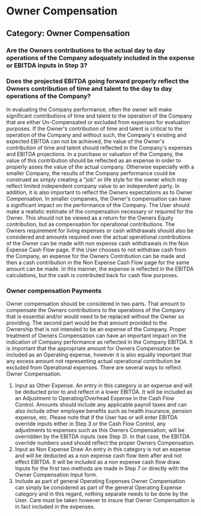 # Owner Compensation
## Category: Owner Compensation
### Are the Owners contributions to the actual day to day operations of the Company adequately included in the expense or EBITDA inputs in Step 3?
### Does the projected EBITDA going forward properly reflect the Owners contribution of time and talent to the day to day operations of the Company?
In evaluating the Company performance, often the owner will make significant contributions of time and talent to the operation of the Company that are either Un-Compensated or excluded from expenses for evaluation purposes. If the Owner's contribution of time and talent is critical to the operation of the Company and without such, the Company's existing and expected EBITDA can not be achieved, the value of the Owner's contribution of time and talent should reflected in the Company's expenses and EBITDA projections.
In a purchase or valuation of the Company, the value of this contribution should be reflected as an expense in order to properly asses the value of the actual company. Otherwise especially with a smaller Company, the results of the Company performance could be construed as simply creating a "job" or life style for the owner which may reflect limited independent company value to an independent party.
In addition, it is also important to reflect the Owners expectations as to Owner Compensation. In smaller companies, the Owner's compensation can have a significant impact on the performance of the Company. The User should make a realistic estimate of the compensation necessary or required for the Owner. This should not be viewed as a return for the Owners Equity contribution, but as compensation for operational contributions.
The Owners requirement for living expenses or cash withdrawals should also be considered and amounts required over the actual operational contributions of the Owner can be made with non expense cash withdrawals in the Non Expense Cash Flow page.
If the User chooses to not withdraw cash from the Company, an expense for the Owners Contribution can be made and then a cash contribution in the Non Expense Cash Flow page for the same amount can be made. In this manner, the expense is reflected in the EBITDA calculations, but the cash is contributed back for cash flow purposes.
### Owner compensation Payments
Owner compensation should be considered in two parts. That amount to compensate the Owners contributions to the operations of the Company that is essential and/or would need to be replaced without the Owner so providing. The second part would be that amount provided to the Ownership that is not intended to be an expense of the Company.
Proper treatment of Owners Compensation can have an important impact on the indication of Company performance as reflected in the Company EBITDA. It is important that the appropriate amount for Owners Compensation be included as an Operating expense, however it is also equally important that any excess amount not representing actual operational contribution be excluded from Operational expenses.
There are several ways to reflect Owner Compensation.
1. Input as Other Expense.
An entry in this category is an expense and will be deducted prior to and reflect in a lower EBITDA. It will be included as an Adjustment to Operating/Overhead Expense in the Cash Flow Control. Amounts should include any applicable payroll taxes and can also include other employee benefits such as health insurance, pension expense, etc. Please note that if the User has or will enter EBITDA override inputs either in Step 3 or the Cash Flow Control, any adjustments to expenses such as this Owners Compensation, will be overridden by the EBITDA inputs (see Step 3). In that case, the EBITDA override numbers used should reflect the proper Owners Compensation.
2. Input as Non Expense Draw
An entry in this category is not an expense and will be deducted as a non expense cash flow item after and not effect EBITDA. It will be included as a non expense cash flow draw.
Inputs for the first two methods are made in Step 7 or directly with the Owner Compensation Input form.
3. Include as part of general Operating Expenses
Owner Compensation can simply be considered as part of the general Operating Expense category and in this regard, nothing separate needs to be done by the User. Care must be taken however to insure that Owner Compensation is in fact included in the expenses.
